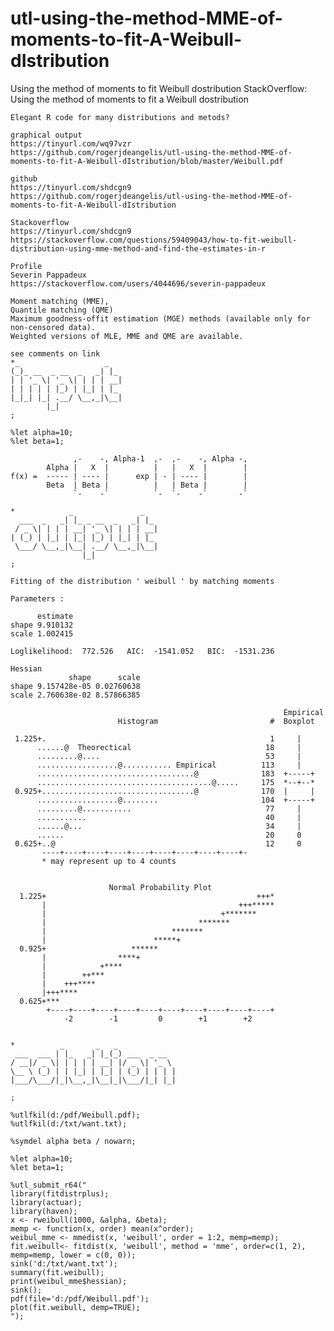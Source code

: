 # utl-using-the-method-MME-of-moments-to-fit-A-Weibull-dIstribution
Using the method of moments to fit Weibull dostribution
    StackOverflow: Using the method of moments to fit a Weibull dostribution

    Elegant R code for many distributions and metods?

    graphical output
    https://tinyurl.com/wq97vzr
    https://github.com/rogerjdeangelis/utl-using-the-method-MME-of-moments-to-fit-A-Weibull-dIstribution/blob/master/Weibull.pdf

    github
    https://tinyurl.com/shdcgn9
    https://github.com/rogerjdeangelis/utl-using-the-method-MME-of-moments-to-fit-A-Weibull-dIstribution

    Stackoverflow
    https://tinyurl.com/shdcgn9
    https://stackoverflow.com/questions/59409043/how-to-fit-weibull-distribution-using-mme-method-and-find-the-estimates-in-r

    Profile
    Severin Pappadeux
    https://stackoverflow.com/users/4044696/severin-pappadeux

    Moment matching (MME),
    Quantile matching (QME)
    Maximum goodness-offit estimation (MGE) methods (available only for non-censored data).
    Weighted versions of MLE, MME and QME are available.

    see comments on link
    *_                   _
    (_)_ __  _ __  _   _| |_
    | | '_ \| '_ \| | | | __|
    | | | | | |_) | |_| | |_
    |_|_| |_| .__/ \__,_|\__|
            |_|
    ;

    %let alpha=10;
    %let beta=1;

                  ,-    -, Alpha-1  ,-  ,-    -, Alpha -,
            Alpha |   X  |          |   |   X  |        |
    f(x) =  ----- | ---- |      exp | - | ---- |        |
            Beta  | Beta |          |   | Beta |        |
                  `-    -`          `-  `-    -`       -`

    *            _               _
      ___  _   _| |_ _ __  _   _| |_
     / _ \| | | | __| '_ \| | | | __|
    | (_) | |_| | |_| |_) | |_| | |_
     \___/ \__,_|\__| .__/ \__,_|\__|
                    |_|
    ;

    Fitting of the distribution ' weibull ' by matching moments

    Parameters :

          estimate
    shape 9.910132
    scale 1.002415

    Loglikelihood:  772.526   AIC:  -1541.052   BIC:  -1531.236

    Hessian
                 shape      scale
    shape 9.157428e-05 0.02760638
    scale 2.760638e-02 8.57866385

                                                                 Empirical
                            Histogram                         #  Boxplot

     1.225+.                                                  1     |
          ......@  Theorectical                              18     |
          .........@....                                     53     |
          ..................@........... Empirical          113     |
          ...................................@              183  +-----+
          .......................................@.....     175  *--+--*
     0.925+..................................@              170  |     |
          ..................@........                       104  +-----+
          .........@...........                              77     |
          ...........                                        40     |
          ......@...                                         34     |
          ......                                             20     0
     0.625+..@                                               12     0
           ----+----+----+----+----+----+----+----+----+-
           * may represent up to 4 counts


                          Normal Probability Plot
      1.225+                                               +++*
           |                                           +++*****
           |                                       +*******
           |                                  *******
           |                            *******
           |                        *****+
      0.925+                   ******
           |                ****+
           |            +****
           |        ++***
           |    +++****
           |+++****
      0.625+***
            +----+----+----+----+----+----+----+----+----+----+
                -2        -1         0        +1        +2


    *          _       _   _
     ___  ___ | |_   _| |_(_) ___  _ __
    / __|/ _ \| | | | | __| |/ _ \| '_ \
    \__ \ (_) | | |_| | |_| | (_) | | | |
    |___/\___/|_|\__,_|\__|_|\___/|_| |_|

    ;

    %utlfkil(d:/pdf/Weibull.pdf);
    %utlfkil(d:/txt/want.txt);

    %symdel alpha beta / nowarn;

    %let alpha=10;
    %let beta=1;

    %utl_submit_r64("
    library(fitdistrplus);
    library(actuar);
    library(haven);
    x <- rweibull(1000, &alpha, &beta);
    memp <- function(x, order) mean(x^order);
    weibul_mme <- mmedist(x, 'weibull', order = 1:2, memp=memp);
    fit.weibull<- fitdist(x, 'weibull', method = 'mme', order=c(1, 2), memp=memp, lower = c(0, 0));
    sink('d:/txt/want.txt');
    summary(fit.weibull);
    print(weibul_mme$hessian);
    sink();
    pdf(file='d:/pdf/Weibull.pdf');
    plot(fit.weibull, demp=TRUE);
    ");

